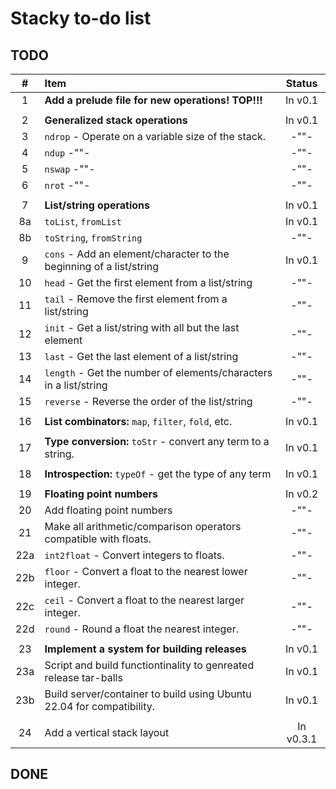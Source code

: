# Stacky to-do list

## TODO

| #   | Item                                                                  | Status    |
|:---:|:----------------------------------------------------------------------|:---------:|
| 1   | **Add a prelude file for new operations! TOP!!!**                     | In v0.1   |
|     |                                                                       |           |
| 2   | **Generalized stack operations**                                      | In v0.1   |
| 3   | `ndrop` - Operate on a variable size of the stack.                    | -""-      |
| 4   | `ndup` -""-                                                           | -""-      |
| 5   | `nswap` -""-                                                          | -""-      |
| 6   | `nrot` -""-                                                           | -""-      |
|     |                                                                       |           |
| 7   | **List/string operations**                                            | In v0.1   |
| 8a  | `toList`, `fromList`                                                  | In v0.1   |
| 8b  | `toString`, `fromString`                                              | -""-      |
| 9   | `cons` - Add an element/character to the beginning of a list/string   | In v0.1   |
| 10  | `head` - Get the first element from a list/string                     | -""-      |
| 11  | `tail` - Remove the first element from a list/string                  | -""-      |
| 12  | `init` - Get a list/string with all but the last element              | -""-      |
| 13  | `last` - Get the last element of a list/string                        | -""-      |
| 14  | `length` - Get the number of elements/characters in a list/string     | -""-      |
| 15  | `reverse` - Reverse the order of the list/string                      | -""-      |
|     |                                                                       |           |
| 16  | **List combinators:** `map`, `filter`, `fold`, etc.                   | In v0.1   |
|     |                                                                       |           |
| 17  | **Type conversion:** `toStr` - convert any term to a string.          | In v0.1   |
|     |                                                                       |           |
| 18  | **Introspection:** `typeOf` - get the type of any term                | In  v0.1  |
|     |                                                                       |           |
| 19  | **Floating point numbers**                                            | In v0.2   |
| 20  | Add floating point numbers                                            | -""-      |
| 21  | Make all arithmetic/comparison operators compatible with floats.      | -""-      |
| 22a | `int2float` - Convert integers to floats.                             | -""-      |
| 22b | `floor` - Convert a float to the nearest lower integer.               | -""-      |
| 22c | `ceil` - Convert a float to the nearest larger integer.               | -""-      |
| 22d | `round` - Round a float the nearest integer.                          | -""-      |
|     |                                                                       |           |
| 23  | **Implement a system for building releases**                          | In v0.1   |
| 23a | Script and build functiontinality to genreated release tar-balls      | In v0.1   |
| 23b | Build server/container to build using Ubuntu 22.04 for compatibility. | In v0.1   |
|     |                                                                       |           |
| 24  | Add a vertical stack layout                                           | In v0.3.1 |



## DONE
